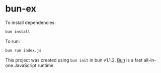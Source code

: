 # bun-ex

To install dependencies:

```bash
bun install
```

To run:

```bash
bun run index.js
```

This project was created using `bun init` in bun v1.1.2. [Bun](https://bun.sh) is a fast all-in-one JavaScript runtime.

